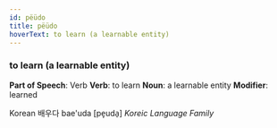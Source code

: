 ```yaml
---
id: pëüdo
title: pëüdo
hoverText: to learn (a learnable entity)
---
```


### to learn (a learnable entity)

**Part of Speech**: Verb
**Verb**: to learn
**Noun**: a learnable entity
**Modifier**: learned

Korean 배우다 bae'uda [pe̞uda̠]
*Koreic Language Family*